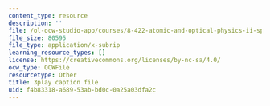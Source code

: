 ```yaml
---
content_type: resource
description: ''
file: /ol-ocw-studio-app/courses/8-422-atomic-and-optical-physics-ii-spring-2013/f4b83318a68953abbd0c0a25a03dfa2c_Agu68RGaoWM.vtt
file_size: 80595
file_type: application/x-subrip
learning_resource_types: []
license: https://creativecommons.org/licenses/by-nc-sa/4.0/
ocw_type: OCWFile
resourcetype: Other
title: 3play caption file
uid: f4b83318-a689-53ab-bd0c-0a25a03dfa2c
---
```

